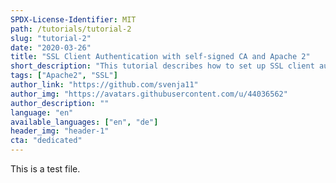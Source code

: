 ```yaml
---
SPDX-License-Identifier: MIT
path: /tutorials/tutorial-2
slug: "tutorial-2"
date: "2020-03-26"
title: "SSL Client Authentication with self-signed CA and Apache 2"
short_description: "This tutorial describes how to set up SSL client authentication with Apache2"
tags: ["Apache2", "SSL"]
author_link: "https://github.com/svenja11"
author_img: "https://avatars.githubusercontent.com/u/44036562"
author_description: ""
language: "en"
available_languages: ["en", "de"]
header_img: "header-1"
cta: "dedicated"
---
```


This is a test file.
